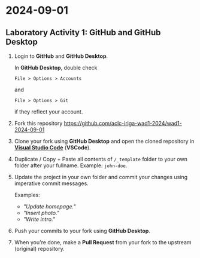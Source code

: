 # 2024-09-01
## Laboratory Activity 1: GitHub and GitHub Desktop

1. Login to **GitHub** and **GitHub Desktop**.

   In **GitHub Desktop**, double check
   ```
   File > Options > Accounts
   ```
   and
   ```
   File > Options > Git
   ```
   if they reflect your account.


2. Fork this repository
   https://github.com/aclc-iriga-wad1-2024/wad1-2024-09-01


3. Clone your fork using **GitHub Desktop** and open the cloned repository in [**Visual Studio Code**](https://code.visualstudio.com/download) (**VSCode**).

4. Duplicate / Copy + Paste all contents of `/_template` folder to your own folder after your fullname. Example: `john-doe`.

5. Update the project in your own folder and commit your changes using imperative commit messages.

   Examples:
    - *"Update homepage."*
    - *"Insert photo."*
    - *"Write intro."*


6. Push your commits to your fork using **GitHub Desktop**.


7. When you're done, make a **Pull Request** from your fork to the upstream (original) repository.
